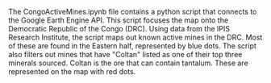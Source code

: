 The CongoActiveMines.ipynb file contains a python script that connects to the Google Earth Engine API.
This script focuses the map onto the Democratic Republic of the Congo (DRC).
Using data from the IPIS Research Institute, the script maps out known active mines in the DRC. 
Most of these are found in the Eastern half, represented by blue dots. 
The script also filters out mines that have "Coltan" listed as one of their top three minerals sourced.
Coltan is the ore that can contain tantalum. These are represented on the map with red dots. 
